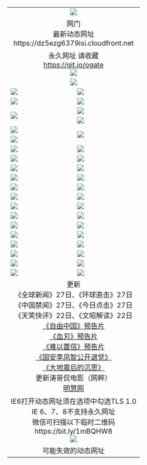 ﻿<table>
  <tr></tr>
  <tr><td colspan=2 align=center><img src="https://dz5ezg6379isi.cloudfront.net/Up/oGate.jpg" /></td></tr>
  <tr><td colspan=2 align=center>网门<br>最新动态网址
<br>https://dz5ezg6379isi.cloudfront.net
    </td>
  </tr>
  <tr>
    <td colspan=2 align=center>永久网址 请收藏<br/><a href="https://git.io/ogate" target="_blank">https://git.io/ogate</a><br/><a href="https://dz5ezg6379isi.cloudfront.net/Up/0WMGDL2.png" target="_blank"><img src="https://dz5ezg6379isi.cloudfront.net/Up/0WMGD2.png"/></a></td>
    <!--td align=center>临时网址 微信用<br/><a href="https://bit.ly/1mBQHW8" target="_blank">https://bit.ly/1mBQHW8</a><br/><a href="https://dz5ezg6379isi.cloudfront.net/Up/0WMGDL3.png" target="_blank"><img src="https://dz5ezg6379isi.cloudfront.net/Up/0WMGD3.png"/></a></td-->
  </tr>
  <tr>
    <td colspan=2 align=center><a href="https://dz5ezg6379isi.cloudfront.net/ogUP.aspx?name=0oGate.apk" target="_blank"><img src="https://dz5ezg6379isi.cloudfront.net/Up/0WMAZ.jpg" /></a></td>
  </tr>
  <tr>
    <td><a href="https://dz5ezg6379isi.cloudfront.net/ogNice.aspx" target="_blank"><img src="https://dz5ezg6379isi.cloudfront.net/Up/0WCYY.jpg" /></a></td>
    <td><a href="https://dz5ezg6379isi.cloudfront.net/onCO.aspx?ob=600%E4%BA%8B%E7%89%A9&op=%E5%A2%9E%E5%88%A0%E6%94%B9&args=WH1~%23%E7%B1%BB%E5%9E%8B6%E6%96%B0%E9%97%BB%7c%23%E7%B1%BB%E5%9E%8B6%E8%AF%84%E8%AE%BA&mode=" target="_blank"><img src="https://dz5ezg6379isi.cloudfront.net/Up/0WZTT.jpg" /></a></td> 
  </tr>
  <tr>
    <td><a href="https://dz5ezg6379isi.cloudfront.net/ogDY.aspx" target="_blank"><img src="https://dz5ezg6379isi.cloudfront.net/Up/0FK.jpg" /></a></td>
    <td><a href="https://dz5ezg6379isi.cloudfront.net/ogST.aspx" target="_blank"><img src="https://dz5ezg6379isi.cloudfront.net/Up/0ST.jpg" /></a></td> 
  </tr>
  <tr>
    <td rowspan=2><a href="https://dz5ezg6379isi.cloudfront.net/ogUP.aspx?name=WJ.mp4&count=480P:1" target="_blank"><img src="https://dz5ezg6379isi.cloudfront.net/Up/WJ.jpg" /></a></td>
    <td><a href="https://dz5ezg6379isi.cloudfront.net/ogUP.aspx?name=11DKC.mp4&count=T:2,2:4,1:16" target="_blank"><img src="https://dz5ezg6379isi.cloudfront.net/Up/11DKC.jpg" /></a></td> 
  </tr>
  <tr>
    <td><a href="https://dz5ezg6379isi.cloudfront.net/ogUP.aspx?name=LRSH.mp4&count=W:13,2:10" target="_blank"><img src="https://dz5ezg6379isi.cloudfront.net/Up/LRSH.jpg" /></a></td>
  </tr>
  <tr>
    <td><a href="https://dz5ezg6379isi.cloudfront.net/ogUP.aspx?name=JQR.mp4&count=2" target="_blank"><img src="https://dz5ezg6379isi.cloudfront.net/Up/JQR.jpg" /></a></td>   
    <td rowspan=2><a href="https://dz5ezg6379isi.cloudfront.net/ogUP.aspx?name=JP.mp4&count=9" target="_blank"><img src="https://dz5ezg6379isi.cloudfront.net/Up/JP.jpg" /></td>
  </tr>
  <tr>
    <td><div><a href="https://dz5ezg6379isi.cloudfront.net/ogUP.aspx?name=LRWS.mp4&count=7B:7,6B:44,5A:10,5B:35,4A:14,4B:19,3A:10,3B:26,2A:16,2B:21,1A:23,1B:29&current=7B:7" target="_blank"><img src="https://dz5ezg6379isi.cloudfront.net/Up/LRWS.jpg" /></a></td>
  </tr>
  <tr>
    <td><a href="https://dz5ezg6379isi.cloudfront.net/ogUP.aspx?name=SSZJ.mp4&count=SP:6,480P:8" target="_blank"><img src="https://dz5ezg6379isi.cloudfront.net/Up/SSZJ.jpg" /></a></td>
    <td><a href="https://dz5ezg6379isi.cloudfront.net/ogUP.aspx?name=WH.mp4" target="_blank"><img src="https://dz5ezg6379isi.cloudfront.net/Up/WH.jpg" /></a></td>
  </tr>
  <tr>
    <td><a href="https://dz5ezg6379isi.cloudfront.net/ogUP.aspx?name=ZY.mp4&count=2015:16" target="_blank"><img src="https://dz5ezg6379isi.cloudfront.net/Up/ZY.jpg" /></a</td>
    <td><a href="https://dz5ezg6379isi.cloudfront.net/ogUP.aspx?name=XTFY.mp4&count=B:2,A:24" target="_blank"><img src="https://dz5ezg6379isi.cloudfront.net/Up/XTFY.jpg" /></a></td>
  </tr>
  <tr>
    <td><a href="https://dz5ezg6379isi.cloudfront.net/ogUP.aspx?name=1LYF.mp4&count=2" target="_blank"><img src="https://dz5ezg6379isi.cloudfront.net/Up/1LYF0.jpg" /></a></td>
    <td><a href="https://dz5ezg6379isi.cloudfront.net/ogUP.aspx?name=1ZGC.mp4&count=6" target="_blank"><img src="https://dz5ezg6379isi.cloudfront.net/Up/1ZGC0.jpg" /></a></td>
  </tr>
  <tr>
    <td><a href="https://dz5ezg6379isi.cloudfront.net/ogUP.aspx?name=1ZKM.mp4&count=3&current=3" target="_blank"><img src="https://dz5ezg6379isi.cloudfront.net/Up/1ZKM0.jpg" /></a></td>  
    <td><a href="https://dz5ezg6379isi.cloudfront.net/ogUP.aspx?name=1WWY.mp4&count=6&current=6" target="_blank"><img src="https://dz5ezg6379isi.cloudfront.net/Up/1WWY0.jpg" /></a></td>
  </tr>
  <tr>
    <td><a href="https://dz5ezg6379isi.cloudfront.net/ogUP.aspx?name=10JGY.mp4&count=3" target="_blank"><img src="https://dz5ezg6379isi.cloudfront.net/Up/10JGY0.jpg" /></a></td>
    <td><a href="https://dz5ezg6379isi.cloudfront.net/ogUP.aspx?name=10CYS.mp4&count=2" target="_blank"><img src="https://dz5ezg6379isi.cloudfront.net/Up/10CYS0.jpg" /></a></td>
  </tr>
  <tr>
    <td><a href="https://dz5ezg6379isi.cloudfront.net/ogUP.aspx?name=4SQQ.mp4&count=201602:20,201601:21&current=201602:20" target="_blank"><img src="https://dz5ezg6379isi.cloudfront.net/Up/4SQQ0.jpg"/></a></td>
    <td><a href="https://dz5ezg6379isi.cloudfront.net/ogUP.aspx?name=4SHQ.mp4&count=201602:25,201601:28&current=201602:25" target="_blank"><img src="https://dz5ezg6379isi.cloudfront.net/Up/4SHQ0.jpg"/></a></td>
  </tr>
  <tr>
    <td><a href="https://dz5ezg6379isi.cloudfront.net/ogUP.aspx?name=4SZG.mp4&count=201602:20,201601:23&current=201602:20" target="_blank"><img src="https://dz5ezg6379isi.cloudfront.net/Up/4SZG0.jpg"/></a></td>
    <td><a href="https://dz5ezg6379isi.cloudfront.net/ogUP.aspx?name=4SDJ.mp4&count=201602A:23,201602B:7,201601A:48,201601B:6&current=201602A:23" target="_blank"><img src="https://dz5ezg6379isi.cloudfront.net/Up/4SDJ0.jpg"/></a></td>
  </tr>
  <tr>
    <td><a href="https://dz5ezg6379isi.cloudfront.net/ogUP.aspx?name=4CTX.mp4&count=201602:3,201601:4&current=201602:3" target="_blank"><img src="https://dz5ezg6379isi.cloudfront.net/Up/4CTX0.jpg"/></a></td>
    <td><a href="https://dz5ezg6379isi.cloudfront.net/ogUP.aspx?name=4CWZ.mp4&count=201602:3,201601:4&current=201602:3" target="_blank"><img src="https://dz5ezg6379isi.cloudfront.net/Up/4CWZ0.jpg"/></a></td>
  </tr>
  <tr>
    <td><a href="https://dz5ezg6379isi.cloudfront.net/onUP.aspx?name=https://dwsfx5awq5vcc.cloudfront.net/" target="_blank"><img src="https://dz5ezg6379isi.cloudfront.net/Up/0DTW.jpg"/></a></td>
    <td><a href="https://dz5ezg6379isi.cloudfront.net/onUP.aspx?name=https://d240ns8up8earz.cloudfront.net/acenter/" target="_blank"><img src="https://dz5ezg6379isi.cloudfront.net/Up/0TDW.jpg" /></a></td>
  </tr>
  <tr>
    <td><a href="https://dz5ezg6379isi.cloudfront.net/onUP.aspx?name=https://d4508d6vomz2p.cloudfront.net/gb/nsc413.htm" target="_blank"><img src="https://dz5ezg6379isi.cloudfront.net/Up/0DJY.jpg" /></a></td>
    <td><a href="https://dz5ezg6379isi.cloudfront.net/onUP.aspx?name=https://d3bxwq7vzudb5l.cloudfront.net/xtr/gb/prog204.html" target="_blank"><img src="https://dz5ezg6379isi.cloudfront.net/Up/0XTR.jpg" /></a></td>
  </tr>
  <tr>
    <td><a href="https://dz5ezg6379isi.cloudfront.net/onUP.aspx?name=https://d3aj00iefsmfgc.cloudfront.net/" target="_blank"><img src="https://dz5ezg6379isi.cloudfront.net/Up/0MHW.jpg" /></a></td>
    <td><a href="https://dz5ezg6379isi.cloudfront.net/onUP.aspx?name=https://d1lcj91uv80klr.cloudfront.net/" target="_blank"><img src="https://dz5ezg6379isi.cloudfront.net/Up/0ZJW.jpg" /></a></td>
  </tr>
  <tr>
    <td><a href="https://dz5ezg6379isi.cloudfront.net/ogUP.aspx?name=0FG.zip" target="_blank"><img src="https://dz5ezg6379isi.cloudfront.net/Up/0FG.jpg" /></a></td>
    <td><a href="https://dz5ezg6379isi.cloudfront.net/ogUP.aspx?name=0FGA.apk" target="_blank"><img src="https://dz5ezg6379isi.cloudfront.net/Up/0FGA.jpg" /></a></td>
  </tr>
  <tr>
    <td><a href="https://dz5ezg6379isi.cloudfront.net/ogUP.aspx?name=0U.zip" target="_blank"><img src="https://dz5ezg6379isi.cloudfront.net/Up/0U.jpg" /></a></td>
    <td><a href="https://dz5ezg6379isi.cloudfront.net/ogUP.aspx?name=0UA.apk" target="_blank"><img src="https://dz5ezg6379isi.cloudfront.net/Up/0UA.jpg" /></a></td>
  </tr>
  <tr>
    <td><a href="https://dz5ezg6379isi.cloudfront.net/ogUP.aspx?name=0iPPOTV.zip" target="_blank"><img src="https://dz5ezg6379isi.cloudfront.net/Up/0iPPOTV.jpg" /></a></td>
    <td><a href="https://dz5ezg6379isi.cloudfront.net/ogUP.aspx?name=0iNTD.apk" target="_blank"><img src="https://dz5ezg6379isi.cloudfront.net/Up/0iNTD.jpg" /></a></td>
  </tr>
  <tr>
    <td colspan=2 align=center>更新<br>
      《全球新闻》27日、《环球直击》27日<br>
      《中国禁闻》27日、《今日点击》27日<br>
      《天笑快评》22日、《文昭解读》22日<br>
      <a href="https://dz5ezg6379isi.cloudfront.net/ogUP.aspx?name=11ZYZG0.mp4" target="_blank">《自由中国》预告片</a><br>
      <a href="https://dz5ezg6379isi.cloudfront.net/ogUP.aspx?name=11XR.mp4" target="_blank">《血刃》预告片</a><br>
      <a href="https://dz5ezg6379isi.cloudfront.net/ogUP.aspx?name=11NYZX.mp4&count=2" target="_blank">《难以置信》预告片</a><br>
      <a href="https://dz5ezg6379isi.cloudfront.net/ogUP.aspx?name=4LFZ.mp4" target="_blank">《国安李凤智公开退党》</a><br>
      <a href="https://dz5ezg6379isi.cloudfront.net/ogUP.aspx?name=4DDZHDCS.mp4" target="_blank">《大地震后的沉思》</a><br>
      更新涛哥侃电影（网粹）<br>
      <a href="https://dz5ezg6379isi.cloudfront.net/onUP.aspx?name=https://www.minghui.org/" target="_blank">明慧网</a></td>
    </td>
  </tr>
  <tr>
    <td colspan=2 align=center>IE6打开动态网址须在选项中勾选TLS 1.0<br/>IE 6、7、8不支持永久网址<br/>
      微信可扫描以下临时二维码<br/>https://bit.ly/1mBQHW8<br/><a href="https://dz5ezg6379isi.cloudfront.net/Up/0WMGDL3.png" target="_blank"><img src="https://dz5ezg6379isi.cloudfront.net/Up/0WMGD3.png"/></a><br>
  </tr>
  <tr>
    <td colspan=2 align=center>可能失效的动态网址
    </td>
  </tr>
</table>
